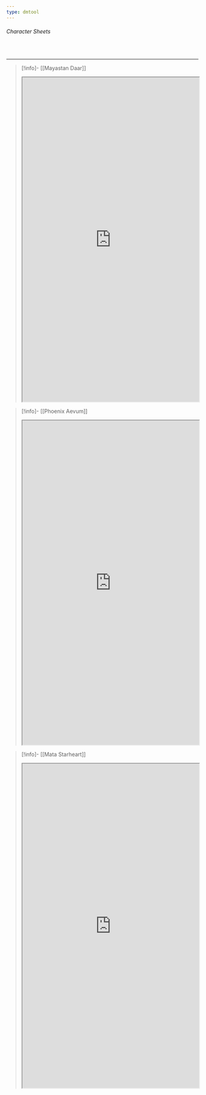 ```yaml
---
type: dmtool
---
```


###### Character Sheets
<br>

---

>[!info]- [[Mayastan Daar]]
><iframe height = 850 width = 100% src="https://www.dndbeyond.com/characters/130310295"></iframe>

>[!info]- [[Phoenix Aevum]]
><iframe height = 850 width = 100% src="https://www.dndbeyond.com/characters/130339977"></iframe>

>[!info]- [[Mata Starheart]]
><iframe height = 850 width = 100% src="https://www.dndbeyond.com/characters/135887149"></iframe>
